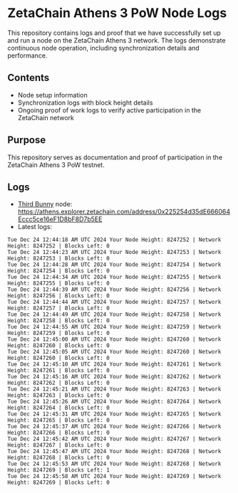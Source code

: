 # ZetaChain Athens 3 PoW Node Logs
This repository contains logs and proof that we have successfully set up and run a node on the ZetaChain Athens 3 network. The logs demonstrate continuous node operation, including synchronization details and performance.

## Contents
- Node setup information
- Synchronization logs with block height details
- Ongoing proof of work logs to verify active participation in the ZetaChain network

## Purpose
This repository serves as documentation and proof of participation in the ZetaChain Athens 3 PoW testnet.

## Logs

- [Third Bunny](https://thirdbunny.xyz/) node: https://athens.explorer.zetachain.com/address/0x225254d35dE666064Eccc5ce16eF1D8bF8D7b5EE
- Latest logs:
```
Tue Dec 24 12:44:18 AM UTC 2024 Your Node Height: 8247252 | Network Height: 8247252 | Blocks Left: 0
Tue Dec 24 12:44:23 AM UTC 2024 Your Node Height: 8247253 | Network Height: 8247253 | Blocks Left: 0
Tue Dec 24 12:44:28 AM UTC 2024 Your Node Height: 8247254 | Network Height: 8247254 | Blocks Left: 0
Tue Dec 24 12:44:34 AM UTC 2024 Your Node Height: 8247255 | Network Height: 8247255 | Blocks Left: 0
Tue Dec 24 12:44:39 AM UTC 2024 Your Node Height: 8247256 | Network Height: 8247256 | Blocks Left: 0
Tue Dec 24 12:44:44 AM UTC 2024 Your Node Height: 8247257 | Network Height: 8247257 | Blocks Left: 0
Tue Dec 24 12:44:49 AM UTC 2024 Your Node Height: 8247258 | Network Height: 8247258 | Blocks Left: 0
Tue Dec 24 12:44:55 AM UTC 2024 Your Node Height: 8247259 | Network Height: 8247259 | Blocks Left: 0
Tue Dec 24 12:45:00 AM UTC 2024 Your Node Height: 8247260 | Network Height: 8247260 | Blocks Left: 0
Tue Dec 24 12:45:05 AM UTC 2024 Your Node Height: 8247260 | Network Height: 8247260 | Blocks Left: 0
Tue Dec 24 12:45:10 AM UTC 2024 Your Node Height: 8247261 | Network Height: 8247261 | Blocks Left: 0
Tue Dec 24 12:45:16 AM UTC 2024 Your Node Height: 8247262 | Network Height: 8247262 | Blocks Left: 0
Tue Dec 24 12:45:21 AM UTC 2024 Your Node Height: 8247263 | Network Height: 8247263 | Blocks Left: 0
Tue Dec 24 12:45:26 AM UTC 2024 Your Node Height: 8247264 | Network Height: 8247264 | Blocks Left: 0
Tue Dec 24 12:45:31 AM UTC 2024 Your Node Height: 8247265 | Network Height: 8247265 | Blocks Left: 0
Tue Dec 24 12:45:37 AM UTC 2024 Your Node Height: 8247266 | Network Height: 8247266 | Blocks Left: 0
Tue Dec 24 12:45:42 AM UTC 2024 Your Node Height: 8247267 | Network Height: 8247267 | Blocks Left: 0
Tue Dec 24 12:45:47 AM UTC 2024 Your Node Height: 8247268 | Network Height: 8247268 | Blocks Left: 0
Tue Dec 24 12:45:53 AM UTC 2024 Your Node Height: 8247268 | Network Height: 8247269 | Blocks Left: 1
Tue Dec 24 12:45:58 AM UTC 2024 Your Node Height: 8247269 | Network Height: 8247269 | Blocks Left: 0
```
